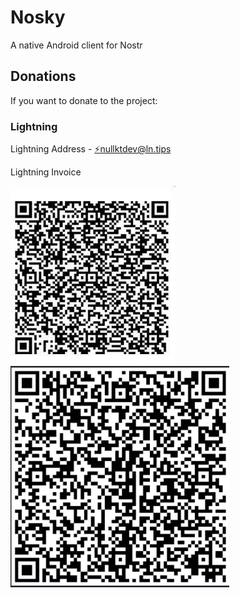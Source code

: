# Nosky
A native Android client for Nostr


## Donations
If you want to donate to the project:

### Lightning
Lightning Address - [⚡nullktdev@ln.tips](lightning:nullktdev@ln.tips "Lightning address")

Lightning Invoice

![First Lightning invoice](./lightning_invoice_2.jpeg)
<img src="./lightning_invoice_1.jpeg" alt="Second Lightning invoice" width="350px"/>


